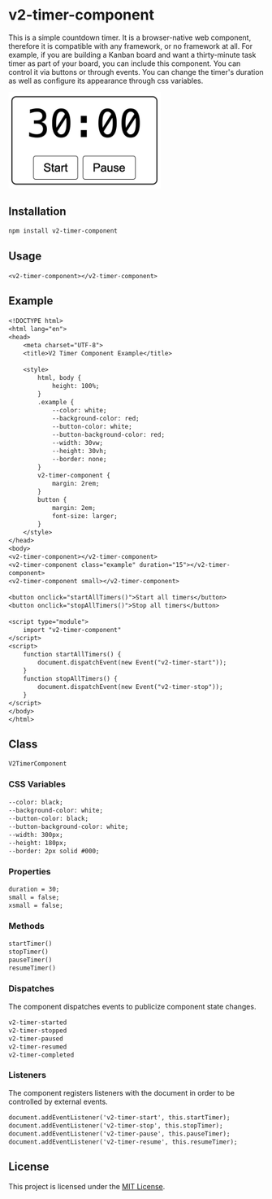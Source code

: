 # v2-timer-component

This is a simple countdown timer. It is a browser-native web component, therefore it is compatible with any framework,
or no framework at all. For example, if you are building a Kanban board and want a thirty-minute task timer as part of
your board, you can include this component. You can control it via buttons or through events. You can change the
timer's duration as well as configure its appearance through css variables.

<img src="https://github.com/Version2Software/v2-timer-component/blob/main/timer.png" alt="Timer" width="300"/>

## Installation

```bash
npm install v2-timer-component
```

## Usage

```usage
<v2-timer-component></v2-timer-component>
```

## Example

```example
<!DOCTYPE html>
<html lang="en">
<head>
    <meta charset="UTF-8">
    <title>V2 Timer Component Example</title>

    <style>
        html, body {
            height: 100%;
        }
        .example {
            --color: white;
            --background-color: red;
            --button-color: white;
            --button-background-color: red;
            --width: 30vw;
            --height: 30vh;
            --border: none;
        }
        v2-timer-component {
            margin: 2rem;
        }
        button {
            margin: 2em;
            font-size: larger;
        }
    </style>
</head>
<body>
<v2-timer-component></v2-timer-component>
<v2-timer-component class="example" duration="15"></v2-timer-component>
<v2-timer-component small></v2-timer-component>

<button onclick="startAllTimers()">Start all timers</button>
<button onclick="stopAllTimers()">Stop all timers</button>

<script type="module">
    import "v2-timer-component"
</script>
<script>
    function startAllTimers() {
        document.dispatchEvent(new Event("v2-timer-start"));
    }
    function stopAllTimers() {
        document.dispatchEvent(new Event("v2-timer-stop"));
    }
</script>
</body>
</html>

```

## Class

```class
V2TimerComponent
```

### CSS Variables

```cssvars
--color: black;
--background-color: white;
--button-color: black;
--button-background-color: white;
--width: 300px;
--height: 180px;
--border: 2px solid #000;
```

### Properties

```props
duration = 30;
small = false;
xsmall = false;
```

### Methods

```methods
startTimer()
stopTimer()
pauseTimer()
resumeTimer()
```

### Dispatches

The component dispatches events to publicize component state changes.

```dispatches
v2-timer-started
v2-timer-stopped
v2-timer-paused
v2-timer-resumed
v2-timer-completed
```

### Listeners

The component registers listeners with the document in order to be controlled by external events.

```listeners
document.addEventListener('v2-timer-start', this.startTimer);
document.addEventListener('v2-timer-stop', this.stopTimer);
document.addEventListener('v2-timer-pause', this.pauseTimer);
document.addEventListener('v2-timer-resume', this.resumeTimer);
```

## License

This project is licensed under the [MIT License](https://github.com/Version2Software/v2-timer-component/blob/main/LICENSE).
